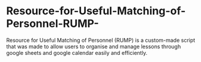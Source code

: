 # Resource-for-Useful-Matching-of-Personnel-RUMP-
Resource for Useful Matching of Personnel (RUMP) is a custom-made script that was made to allow users to organise and manage lessons through google sheets and google calendar easily and efficiently.
